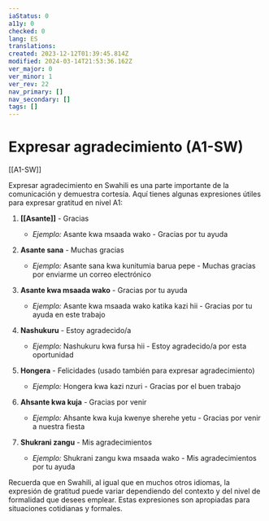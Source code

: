 ```yaml
---
iaStatus: 0
a11y: 0
checked: 0
lang: ES
translations: 
created: 2023-12-12T01:39:45.814Z
modified: 2024-03-14T21:53:36.162Z
ver_major: 0
ver_minor: 1
ver_rev: 22
nav_primary: []
nav_secondary: []
tags: []
---
```

# Expresar agradecimiento (A1-SW)

[[A1-SW]]

Expresar agradecimiento en Swahili es una parte importante de la comunicación y demuestra cortesía. Aquí tienes algunas expresiones útiles para expresar gratitud en nivel A1:

1. **[[Asante]]** - Gracias
   - *Ejemplo:* Asante kwa msaada wako - Gracias por tu ayuda

2. **Asante sana** - Muchas gracias
   - *Ejemplo:* Asante sana kwa kunitumia barua pepe - Muchas gracias por enviarme un correo electrónico

3. **Asante kwa msaada wako** - Gracias por tu ayuda
   - *Ejemplo:* Asante kwa msaada wako katika kazi hii - Gracias por tu ayuda en este trabajo

4. **Nashukuru** - Estoy agradecido/a
   - *Ejemplo:* Nashukuru kwa fursa hii - Estoy agradecido/a por esta oportunidad

5. **Hongera** - Felicidades (usado también para expresar agradecimiento)
   - *Ejemplo:* Hongera kwa kazi nzuri - Gracias por el buen trabajo

6. **Ahsante kwa kuja** - Gracias por venir
   - *Ejemplo:* Ahsante kwa kuja kwenye sherehe yetu - Gracias por venir a nuestra fiesta

7. **Shukrani zangu** - Mis agradecimientos
   - *Ejemplo:* Shukrani zangu kwa msaada wako - Mis agradecimientos por tu ayuda

Recuerda que en Swahili, al igual que en muchos otros idiomas, la expresión de gratitud puede variar dependiendo del contexto y del nivel de formalidad que desees emplear. Estas expresiones son apropiadas para situaciones cotidianas y formales. 
